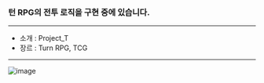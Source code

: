 ### 턴 RPG의 전투 로직을 구현 중에 있습니다.
---
- 소개 : Project_T
- 장르 : Turn RPG, TCG
---
![image](https://github.com/msjin9208/Project_B/assets/87684244/7c67525f-c0fa-47d2-a392-65f7502bfe99)
